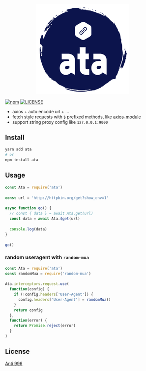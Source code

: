 <div align="center">
	<div>
		<img width="300" src="https://github.com/yahtnif/static/raw/master/logo/ata.svg?sanitize=true" alt="ata">
	</div>
</div>

[![npm](https://badgen.net/npm/v/ata)](https://www.npmjs.com/package/ata)
[![LICENSE](https://img.shields.io/badge/license-Anti%20996-blue.svg)](https://github.com/996icu/996.ICU/blob/master/LICENSE)

- axios + auto encode url + ...
- fetch style requests with `$` prefixed methods, like [axios-module](https://github.com/nuxt-community/axios-module)
- support string proxy config like `127.0.0.1:9000`

## Install

```sh
yarn add ata
# or
npm install ata
```

## Usage

```js
const Ata = require('ata')

const url = 'http://httpbin.org/get?show_env=1'

async function go() {
  // const { data } = await Ata.get(url)
  const data = await Ata.$get(url)

  console.log(data)
}

go()
```

### random useragent with `random-mua`

```js
const Ata = require('ata')
const randomMua = require('random-mua')

Ata.interceptors.request.use(
  function(config) {
    if (!config.headers['User-Agent']) {
      config.headers['User-Agent'] = randomMua()
    }
    return config
  },
  function(error) {
    return Promise.reject(error)
  }
)
```

## License

[Anti 996](./LICENSE)
